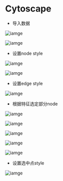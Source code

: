 # Cytoscape
* 导入数据

![iamge](https://github.com/971885129/software-install-use/blob/master/Cytoscape/image/1.png)

![iamge](https://github.com/971885129/software-install-use/blob/master/Cytoscape/image/2.png)

* 设置node style

![iamge](https://github.com/971885129/software-install-use/blob/master/Cytoscape/image/3.png)

![iamge](https://github.com/971885129/software-install-use/blob/master/Cytoscape/image/4.png)

* 设置edge style

![iamge](https://github.com/971885129/software-install-use/blob/master/Cytoscape/image/5.png)

* 根据特征选定部分node

![iamge](https://github.com/971885129/software-install-use/blob/master/Cytoscape/image/6.png)

![iamge](https://github.com/971885129/software-install-use/blob/master/Cytoscape/image/7.png)

![iamge](https://github.com/971885129/software-install-use/blob/master/Cytoscape/image/8.png)

![iamge](https://github.com/971885129/software-install-use/blob/master/Cytoscape/image/9.png)

![iamge](https://github.com/971885129/software-install-use/blob/master/Cytoscape/image/10.png)

* 设置选中点style

![iamge](https://github.com/971885129/software-install-use/blob/master/Cytoscape/image/11.png)
